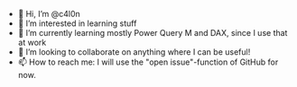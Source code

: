 - 👋 Hi, I’m @c4l0n
- 👀 I’m interested in learning stuff
- 🌱 I’m currently learning mostly Power Query M and DAX, since I use that at work
- 💞️ I’m looking to collaborate on anything where I can be useful!
- 📫 How to reach me: I will use the "open issue"-function of GitHub for now.

<!---
c4l0n/c4l0n is a ✨ special ✨ repository because its `README.md` (this file) appears on your GitHub profile.
You can click the Preview link to take a look at your changes.
--->
